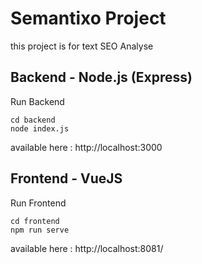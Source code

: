 # Semantixo Project 

this project is for text SEO Analyse 


## Backend - Node.js (Express)

Run Backend

```
cd backend 
node index.js
```
available here : http://localhost:3000

## Frontend - VueJS

Run Frontend 

```
cd frontend
npm run serve
```

available here : http://localhost:8081/